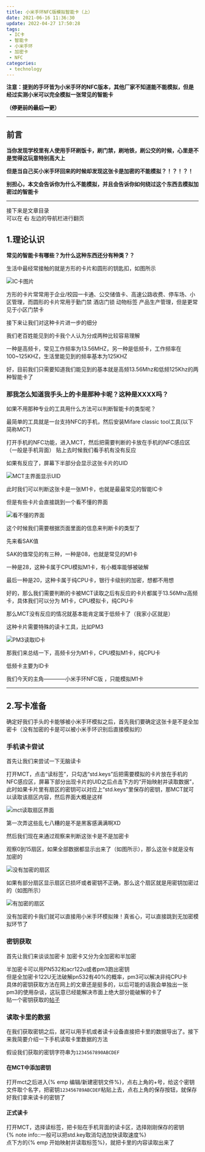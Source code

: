 ```yaml
---
title: 小米手环NFC版模拟智能卡（上）
date: 2021-06-16 11:36:30
update: 2022-04-27 17:50:28
tags: 
 - IC卡
 - 智能卡
 - 小米手环
 - 加密卡
 - NFC
categories:
 - technology
---
```


**注意：提到的手环皆为小米手环的NFC版本，其他厂家不知道能不能模拟，但是经过实测小米可以完全模拟一张常见的智能卡**

**（~~停更前的最后一更~~）**

---

## 前言

**当你发现学校里有人使用手环刷饭卡，刷门禁，刷地铁，刷公交的时候，心里是不是觉得这玩意特别高大上**

<!--more-->

**但是当自己买小米手环回来的时候却发现这张卡是加密的不能模拟？！？！？！**

**别担心，本文会告诉你为什么不能模拟，并且会告诉你如何绕过这个东西去模拟加密过的智能卡**

---

接下来是文章目录  
可以在 ~~右~~ 左边的导航栏进行翻页

## 1.理论认识

**常见的智能卡有哪些？为什么这种东西还分有种类？？**

生活中最经常接触的就是方形的卡片和圆形的钥匙扣，如图所示

![IC卡图片]()

方形的卡片常常用于企业/校园一卡通、公交储值卡、高速公路收费、停车场、小区管理，而圆形的卡片常用于勤门禁 酒店门锁 动物标签 产品生产管理，但是更常见于小区门禁卡

接下来让我们对这种卡片进一步的细分

我们老百姓能见到的卡我个人认为分成两种比较容易理解

一种是高频卡，常见工作频率为13.56MHZ，另一种是低频卡，工作频率在100~125KHZ，生活里能见到的频率基本为125KHZ

好，目前我们只需要知道我们能见到的基本就是高频13.56Mhz和低频125Khz的两种智能卡了

### 那我怎么知道我手头上的卡是那种卡呢？这种是XXXX吗？

如果不用那种专业的工具用什么方法可以判断智能卡的类型呢？

最简单的工具就是一台支持NFC的手机，然后安装Mifare classic tool工具(以下简称MCT)

打开手机的NFC功能，进入MCT，然后把需要判断的卡放在手机的NFC感应区（一般是手机背面）
贴上去时候我们看手机有没有反应

如果有反应了，屏幕下半部分会显示这张卡片的UID

![MCT主界面显示UID]()

此时我们可以判断这张卡是一张M1卡，也就是最最常见的智能IC卡


但是有些卡片会直接跳到一个看不懂的界面

![看不懂的界面](https://note.youdao.com/favicon.ico)

这个时候我们需要根据页面里面的信息来判断卡的类型了

先来看SAK值

SAK的值常见的有三种，一种是08，也就是常见的M1卡

一种是28，这种卡属于CPU模拟M1卡，有小概率能够被破解

最后一种是20，这种卡属于纯CPU卡，银行卡级别的加密，想都不用想

好的，那么我们需要判断的卡被MCT读取之后有反应的卡片都属于13.56Mhz高频卡，具体我们可以分为
M1卡，CPU模拟卡，纯CPU卡

那么MCT没有反应的情况就基本能肯定属于低频卡了（我家小区就是）

这种卡片需要特殊的读卡工具，比如PM3

![PM3读取ID卡]()

那我们来总结一下，高频卡分为M1卡，CPU模拟M1卡，纯CPU卡

低频卡主要为ID卡

我们今天的主角————小米手环NFC版 ，只能模拟M1卡


---

## 2.写卡准备

确定好我们手头的卡能够被小米手环模拟之后，首先我们要确定这张卡是不是全加密卡（没有加密的卡是可以被小米手环识别后直接模拟的）

### 手机读卡尝试

首先让我们来尝试一下无脑读卡

打开MCT，点击“读标签”，只勾选“std.keys”后把需要模拟的卡片放在手机的NFC感应区，屏幕下部分出现卡片的UID之后点击下方的“开始映射并读取数据”，此时如果卡片里有扇区的密钥可以对应上“std.keys”里保存的密钥，那MCT就可以读取该扇区内容，然后界面大概是这样

![mct读取扇区界面]()

第一次弄这些乱七八糟的是不是黑客感满满啊XD

然后我们现在来通过观察来判断这张卡是不是加密卡

观察0到15扇区，如果全部数据都显示出来了（如图所示），那么这张卡就是没有加密的

![没有加密的扇区]()

如果有部分扇区显示扇区已损坏或者密钥不正确，那么这个扇区就是用密钥加密过的（如图所示）

![有加密的扇区]()

没有加密的卡我们就可以直接用小米手环模拟辣！真省心，可以直接跳到无加密模拟环节了

### 密钥获取

首先让我们来谈谈加密卡
加密卡又分为全加密和半加密

半加密卡可以用PN532和acr122u或者pm3跑出密钥  
但是全加密卡122U无法破解pn532有40%的概率，pm3可以解决非纯CPU卡    
具体的密钥获取方法在网上的文章还是挺多的，以后可能的话我会单独出一张pm3的使用杂谈，这玩意已经能解决市面上绝大部分能破解的卡了  
贴一个密钥获取的[帖子](http://www.ickezhan.com/bbs/forum.php?mod=viewthread&tid=57)

### 读取卡里的数据  

在我们获取密钥之后，就可以用手机或者读卡设备直接把卡里的数据导出了。接下来我简要介绍一下手机读取卡里数据的方法

假设我们获取的密钥字符串为`1234567890ABCDEF`

#### 在MCT中添加密钥

打开mct之后进入{% emp 编辑/新建密钥文件%}，点右上角的+号，给这个密钥文件取个名字，把密钥`123456789ABCDEF`粘贴上去，点右上角的保存按钮，就保存好我们拿来读卡的密钥了

#### 正式读卡

打开MCT，选择读标签，把卡贴在手机背面的读卡区，选择刚刚保存的密钥  
{% note info::一般可以把std.key取消勾选加快读取速度%}  
点下方的{% emp 开始映射并读取标签%}，就把卡里的内容读取出来了